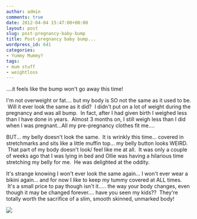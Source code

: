 ```yaml
---
author: admin
comments: true
date: 2012-04-04 15:47:00+00:00
layout: post
slug: post-pregnancy-baby-bump
title: Post-pregnancy baby bump...
wordpress_id: 641
categories:
- Yummy Mummy?
tags:
- mum stuff
- weightloss
---
```


....it feels like the bump won't go away this time!

I'm not overweight or fat.... but my body is SO not the same as it used to be.  Will it ever look the same as it did?  I didn't put on a lot of weight during the pregnancy and was all bump.  In fact, after I had given birth I weighed less than I have done in years.  Almost 3 months on, I still weigh less than I did when I was pregnant...All my pre-pregnancy clothes fit me....

BUT... my belly doesn't look the same.  It is wrinkly this time... covered in stretchmarks and sits like a little muffin top... my belly button looks WEIRD.  That part of my body doesn't look/ feel like me at all.  It was only a couple of weeks ago that I was lying in bed and Ollie was having a hilarious time stretching my belly for me.  He was delighted at the oddity.

It's strange knowing I won't ever look the same again... I won't ever wear a bikini again... and for now I like to keep my tummy covered at ALL times.  It's a small price to pay though isn't it..... the way your body changes, even though it may be changed forever.... have you seen my kids??  They're totally worth the sacrifice of a slim, smooth skinned, unmarked body!


![](https://blogger.googleusercontent.com/tracker/251139911615938991-4473179190700598490?l=www.outmumbered.com)
